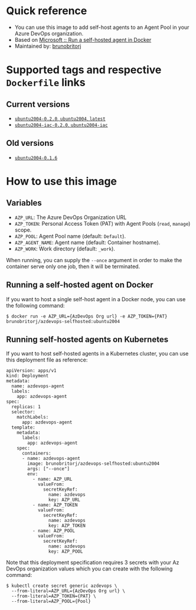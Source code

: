 # Quick reference

  - You can use this image to add self-host agents to an Agent Pool in your Azure DevOps organization.
  - Based on [Microsoft :: Run a self-hosted agent in Docker](https://learn.microsoft.com/en-us/azure/devops/pipelines/agents/docker?view=azure-devops#linux)
  - Maintained by: [brunobritorj](https://github.com/brunobritorj)

# Supported tags and respective ```Dockerfile``` links

## Current versions
  - [```ubuntu2004-0.2.0```, ```ubuntu2004```, ```latest```](https://github.com/brunobritorj/azdevops-selfhosted-container-agent/blob/v0.2.0/ubuntu2004/Dockerfile)
  - [```ubuntu2004-iac-0.2.0```, ```ubuntu2004-iac```](https://github.com/brunobritorj/azdevops-selfhosted-container-agent/blob/v0.2.0/ubuntu2004-iac/Dockerfile)
## Old versions
  - [```ubuntu2004-0.1.6```](https://github.com/brunobritorj/azdevops-selfhosted-container-agent/blob/v0.1.6/ubuntu2004/Dockerfile)

# How to use this image

## Variables

- ```AZP_URL```: The Azure DevOps Organization URL
- ```AZP_TOKEN```: Personal Access Token (PAT) with Agent Pools (```read```, ```manage```) scope.
- ```AZP_POOL```: Agent Pool name (default: ```Default```).
- ```AZP_AGENT_NAME```: Agent name (default: Container hostname).
- ```AZP_WORK```: Work directory (default: ```_work```).

When running, you can supply the ```--once``` argument in order to make the container serve only one job, then it will be terminated.

## Running a self-hosted agent on Docker

If you want to host a single self-host agent in a Docker node, you can use the following command:

```
$ docker run -e AZP_URL={AzDevOps Org url} -e AZP_TOKEN={PAT} brunobritorj/azdevops-selfhosted:ubuntu2004
```

## Running self-hosted agents on Kubernetes

If you want to host self-hosted agents in a Kubernetes cluster, you can use this deployment file as reference:

```
apiVersion: apps/v1
kind: Deployment
metadata:
  name: azdevops-agent
  labels:
    app: azdevops-agent
spec:
  replicas: 1
  selector:
    matchLabels:
      app: azdevops-agent
  template:
    metadata:
      labels:
        app: azdevops-agent
    spec:
      containers:
      - name: azdevops-agent
        image: brunobritorj/azdevops-selfhosted:ubuntu2004
        args: ["--once"]
        env:
          - name: AZP_URL
            valueFrom:
              secretKeyRef:
                name: azdevops
                key: AZP_URL
          - name: AZP_TOKEN
            valueFrom:
              secretKeyRef:
                name: azdevops
                key: AZP_TOKEN
          - name: AZP_POOL
            valueFrom:
              secretKeyRef:
                name: azdevops
                key: AZP_POOL
```

Note that this deployment specification requires 3 secrets with your Az DevOps organization values which you can create with the following command:

```
$ kubectl create secret generic azdevops \
  --from-literal=AZP_URL={AzDevOps Org url} \
  --from-literal=AZP_TOKEN={PAT} \
  --from-literal=AZP_POOL={Pool}
```
